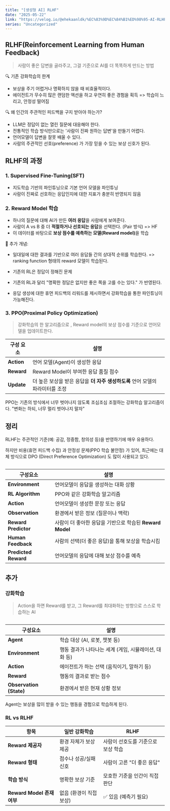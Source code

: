 ```yaml
---
title: "[생성형 AI] RLHF"
date: "2025-05-22"
link: "https://velog.io/@ehekaanldk/%EC%83%9D%EC%84%B1%ED%98%95-AI-RLHF"
series: "Uncategorized"
---
```


<h2 id="rlhfreinforcement-learning-from-human-feedback">RLHF(Reinforcement Learning from Human Feedback)</h2>
<blockquote>
<p>사람이 좋은 답변을 골라주고, 그걸 기준으로 AI를 더 똑똑하게 만드는 방법</p>
</blockquote>
<p>🔍 기존 강화학습의 한계</p>
<ul>
<li>보상을 주기 어렵거나 명확하지 않을 때 비효율적이다.</li>
<li>에이전트가 무수히 많은 랜덤한 액션을 하고 우연히 좋은 경험을 획득 =&gt; 학습이 느리고, 안정성 떨어짐</li>
</ul>
<p>🔍 왜 인간의 주관적인 피드백을 구지 받아야 하는가?</p>
<ul>
<li>LLM은 정답이 없는 열린 질문에 대응해야 한다. </li>
<li>전통적인 학습 방식만으로는 '사람이 진짜 원하는 답변'을 만들기 어렵다.</li>
<li>언어모델이 답변을 잘못 배울 수 있다. </li>
<li>사람의 주관적인 선호(preference) 가 가장 믿을 수 있는 보상 신호가 된다.</li>
</ul>
<h2 id="rlhf의-과정">RLHF의 과정</h2>
<h3 id="1-supervised-fine-tuningsft">1. Supervised Fine-Tuning(SFT)</h3>
<ul>
<li>지도학습 기반의 파인튜닝으로 기본 언어 모델을 파인튜닝</li>
<li>사람이 진짜로 선호하는 응답인지에 대한 지표가 충분히 반영되지 않음</li>
</ul>
<h3 id="2-reward-model-학습">2. Reward Model 학습</h3>
<ul>
<li>하나의 질문에 대해 AI가 만든 <strong>여러 응답</strong>을 사람에게 보여준다.</li>
<li>사람이 A vs B 중 더 <strong>적절하거나 선호되는 응답</strong>을 선택한다. (Pair 방식) =&gt; HF</li>
<li>이 데이터를 바탕으로 <strong>보상 점수를 예측하는 모델(Reward model)</strong>을 학습</li>
</ul>
<p>📌 추가 개념:</p>
<ul>
<li><p>일대일에 대한 결과를 기반으로 여러 응답들 간의 상대적 순위를 학습한다. 
=&gt; ranking function 형태의 reward 모델이 학습된다.</p>
</li>
<li><p>기존의 RL은 정답이 정해진 문제</p>
</li>
<li><p>기존의 RL과 달리 &quot;명확한 정답은 없지만 좋은 쪽을 고를 수는 있다.&quot; 가 반영된다.</p>
</li>
<li><p>응답 생성에 대한 휴먼 피드백의 리워드를 제시하면서 강화학습을 통한 파인튜닝이 가능해진다.</p>
</li>
</ul>
<h3 id="3-ppoproximal-policy-optimization">3. PPO(Proximal Policy Optimization)</h3>
<blockquote>
<p>강화학습의 한 알고리즘으로 , Reward model의 보상 점수를 기준으로 언어모델을 업데이트한다.</p>
</blockquote>
<table>
<thead>
<tr>
<th>구성 요소</th>
<th>설명</th>
</tr>
</thead>
<tbody><tr>
<td><strong>Action</strong></td>
<td>언어 모델(Agent)이 생성한 응답</td>
</tr>
<tr>
<td><strong>Reward</strong></td>
<td>Reward Model이 부여한 응답 품질 점수</td>
</tr>
<tr>
<td><strong>Update</strong></td>
<td>더 높은 보상을 받은 응답을 <strong>더 자주 생성하도록</strong> 언어 모델의 파라미터를 조정</td>
</tr>
</tbody></table>
<p>PPO는 기존의 방식에서 너무 벗어나지 않도록 조심조심 조절하는 강화학습 알고리즘이다.
&quot;변화는 하되, 너무 멀리 벗어나지 말자&quot;</p>
<h2 id="정리">정리</h2>
<p>RLHF는 주관적인 기준(예: 공감, 정중함, 창의성 등)을 반영하기에 매우 유용하다.</p>
<p>하지만 비용(휴먼 피드백 수집) 과 안정성 문제(PPO 학습 불안정) 가 있어,
최근에는 대체 방식으로 DPO (Direct Preference Optimization) 도 많이 사용되고 있다.</p>
<p><img alt="" src="https://velog.velcdn.com/images/ehekaanldk/post/6bb93e5a-0af7-4388-aab2-01d23f75e98d/image.png" /></p>
<table>
<thead>
<tr>
<th>구성요소</th>
<th>설명</th>
</tr>
</thead>
<tbody><tr>
<td><strong>Environment</strong></td>
<td>언어모델이 응답을 생성하는 대화 상황</td>
</tr>
<tr>
<td><strong>RL Algorithm</strong></td>
<td>PPO와 같은 강화학습 알고리즘</td>
</tr>
<tr>
<td><strong>Action</strong></td>
<td>언어모델이 생성한 문장 또는 응답</td>
</tr>
<tr>
<td><strong>Observation</strong></td>
<td>환경에서 받은 정보 (질문이나 맥락)</td>
</tr>
<tr>
<td><strong>Reward Predictor</strong></td>
<td>사람이 더 좋아한 응답을 기반으로 학습된 <strong>Reward Model</strong></td>
</tr>
<tr>
<td><strong>Human Feedback</strong></td>
<td>사람의 선택(더 좋은 응답)을 통해 보상을 학습시킴</td>
</tr>
<tr>
<td><strong>Predicted Reward</strong></td>
<td>언어모델의 응답에 대해 보상 점수를 예측</td>
</tr>
</tbody></table>
<h2 id="추가">추가</h2>
<h3 id="강화학습">강화학습</h3>
<blockquote>
<p>Action을 하면 Reward를 받고, 그 Reward를 최대화하는 방향으로 스스로 학습하는 AI</p>
</blockquote>
<p><img alt="" src="https://velog.velcdn.com/images/ehekaanldk/post/2d72943f-4ff7-448c-a5b1-3a02791ff287/image.png" /></p>
<table>
<thead>
<tr>
<th>구성요소</th>
<th>설명</th>
</tr>
</thead>
<tbody><tr>
<td><strong>Agent</strong></td>
<td>학습 대상 (AI, 로봇, 챗봇 등)</td>
</tr>
<tr>
<td><strong>Environment</strong></td>
<td>행동 결과가 나타나는 세계 (게임, 시뮬레이션, 대화 등)</td>
</tr>
<tr>
<td><strong>Action</strong></td>
<td>에이전트가 하는 선택 (움직이기, 말하기 등)</td>
</tr>
<tr>
<td><strong>Reward</strong></td>
<td>행동의 결과로 받는 점수</td>
</tr>
<tr>
<td><strong>Observation (State)</strong></td>
<td>환경에서 받은 현재 상황 정보</td>
</tr>
</tbody></table>
<p>Agent는 보상을 많이 받을 수 있는 행동을 경험으로 학습하게 된다. </p>
<h3 id="rl-vs-rlhf">RL vs RLHF</h3>
<table>
<thead>
<tr>
<th>항목</th>
<th>일반 강화학습</th>
<th>RLHF</th>
</tr>
</thead>
<tbody><tr>
<td><strong>Reward 제공자</strong></td>
<td>환경 자체가 보상 제공</td>
<td>사람이 선호도를 기준으로 보상 학습</td>
</tr>
<tr>
<td><strong>Reward 형태</strong></td>
<td>점수나 성공/실패 신호</td>
<td>사람이 고른 &quot;더 좋은 응답&quot;</td>
</tr>
<tr>
<td><strong>학습 방식</strong></td>
<td>명확한 보상 기준</td>
<td>모호한 기준을 인간이 직접 판단</td>
</tr>
<tr>
<td><strong>Reward Model 존재 여부</strong></td>
<td>없음 (환경이 직접 보상)</td>
<td>✅ 있음 (예측기 필요)</td>
</tr>
</tbody></table>
